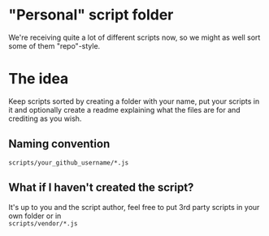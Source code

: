 # "Personal" script folder

We're receiving quite a lot of different scripts now, so we might as well sort some of them "repo"-style.

# The idea

Keep scripts sorted by creating a folder with your name, put your scripts in it and optionally create a readme explaining what the files are for and crediting as you wish.

## Naming convention

`scripts/your_github_username/*.js`

## What if I haven't created the script?

It's up to you and the script author, feel free to put 3rd party scripts in your own folder or in   
`scripts/vendor/*.js`